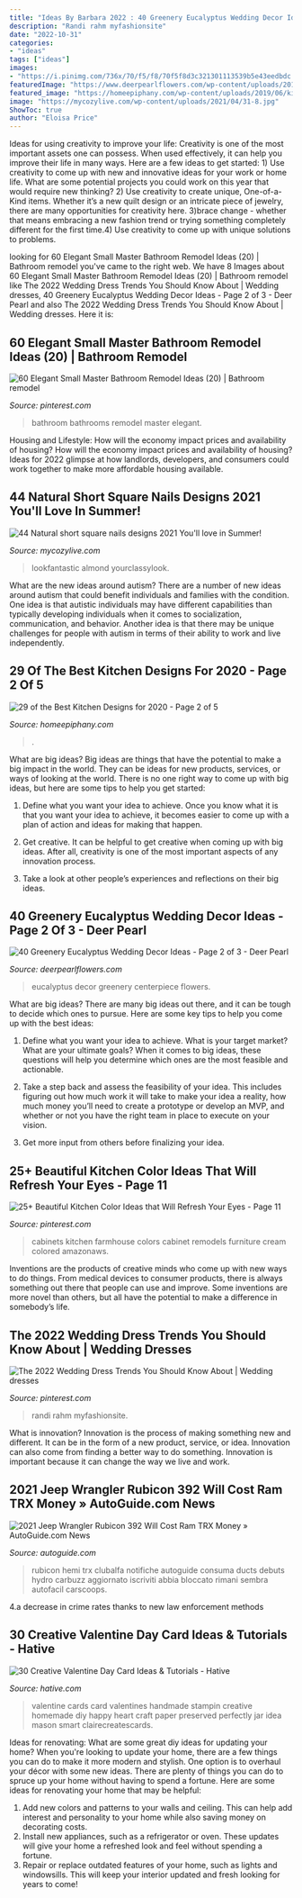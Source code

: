 ```yaml
---
title: "Ideas By Barbara 2022 : 40 Greenery Eucalyptus Wedding Decor Ideas"
description: "Randi rahm myfashionsite"
date: "2022-10-31"
categories:
- "ideas"
tags: ["ideas"]
images:
- "https://i.pinimg.com/736x/70/f5/f8/70f5f8d3c321301113539b5e43eedbdc.jpg"
featuredImage: "https://www.deerpearlflowers.com/wp-content/uploads/2016/12/eucalyptus-green-wedding-centerpiece.jpg"
featured_image: "https://homeepiphany.com/wp-content/uploads/2019/06/kitchens_11.jpg"
image: "https://mycozylive.com/wp-content/uploads/2021/04/31-8.jpg"
ShowToc: true
author: "Eloisa Price"
---
```



Ideas for using creativity to improve your life:
Creativity is one of the most important assets one can possess. When used effectively, it can help you improve their life in many ways. Here are a few ideas to get started: 1) Use creativity to come up with new and innovative ideas for your work or home life. What are some potential projects you could work on this year that would require new thinking? 2) Use creativity to create unique, One-of-a-Kind items. Whether it’s a new quilt design or an intricate piece of jewelry, there are many opportunities for creativity here. 3)brace change - whether that means embracing a new fashion trend or trying something completely different for the first time.4) Use creativity to come up with unique solutions to problems.

	

		
looking for 60 Elegant Small Master Bathroom Remodel Ideas (20) | Bathroom remodel you've came to the right web. We have 8 Images about 60 Elegant Small Master Bathroom Remodel Ideas (20) | Bathroom remodel like The 2022 Wedding Dress Trends You Should Know About | Wedding dresses, 40 Greenery Eucalyptus Wedding Decor Ideas - Page 2 of 3 - Deer Pearl and also The 2022 Wedding Dress Trends You Should Know About | Wedding dresses. Here it is:
		
    
## 60 Elegant Small Master Bathroom Remodel Ideas (20) | Bathroom Remodel

<img loading=lazy src="https://i.pinimg.com/736x/d3/04/67/d304673df7af0910d608c35ad4d6d7c6.jpg" onerror="this.onerror=null;this.src='https://tse2.mm.bing.net/th?id=OIP.puq60HJlYrU6SBQUEklghwHaLH&amp;pid=15.1';" alt="60 Elegant Small Master Bathroom Remodel Ideas (20) | Bathroom remodel">

_Source: pinterest.com_

>bathroom bathrooms remodel master elegant. 

	

Housing and Lifestyle: How will the economy impact prices and availability of housing?
How will the economy impact prices and availability of housing? 
Ideas for 2022 glimpse at how landlords, developers, and consumers could work together to make more affordable housing available.

    
## 44 Natural Short Square Nails Designs 2021 You&#039;ll Love In Summer!

<img loading=lazy src="https://mycozylive.com/wp-content/uploads/2021/04/31-8.jpg" onerror="this.onerror=null;this.src='https://tse4.mm.bing.net/th?id=OIP.ELLcvNNz3AQ5sj9rNi4FVwHaLH&amp;pid=15.1';" alt="44 Natural short square nails designs 2021 You&#039;ll love in Summer!">

_Source: mycozylive.com_

>lookfantastic almond yourclassylook. 

	

What are the new ideas around autism?
There are a number of new ideas around autism that could benefit individuals and families with the condition. One idea is that autistic individuals may have different capabilities than typically developing individuals when it comes to socialization, communication, and behavior. Another idea is that there may be unique challenges for people with autism in terms of their ability to work and live independently.

    
## 29 Of The Best Kitchen Designs For 2020 - Page 2 Of 5

<img loading=lazy src="https://homeepiphany.com/wp-content/uploads/2019/06/kitchens_11.jpg" onerror="this.onerror=null;this.src='https://tse1.mm.bing.net/th?id=OIP.bgDT6-eUgfS5ozVGsSfFqgHaE7&amp;pid=15.1';" alt="29 of the Best Kitchen Designs for 2020 - Page 2 of 5">

_Source: homeepiphany.com_

>. 

	

What are big ideas?
Big ideas are things that have the potential to make a big impact in the world. They can be ideas for new products, services, or ways of looking at the world. There is no one right way to come up with big ideas, but here are some tips to help you get started:
1. Define what you want your idea to achieve. Once you know what it is that you want your idea to achieve, it becomes easier to come up with a plan of action and ideas for making that happen.

2. Get creative. It can be helpful to get creative when coming up with big ideas. After all, creativity is one of the most important aspects of any innovation process.

3. Take a look at other people’s experiences and reflections on their big ideas.

    
## 40 Greenery Eucalyptus Wedding Decor Ideas - Page 2 Of 3 - Deer Pearl

<img loading=lazy src="https://www.deerpearlflowers.com/wp-content/uploads/2016/12/eucalyptus-green-wedding-centerpiece.jpg" onerror="this.onerror=null;this.src='https://tse4.mm.bing.net/th?id=OIP.on1tFLx9G8Mtmsv-zO61qwHaLH&amp;pid=15.1';" alt="40 Greenery Eucalyptus Wedding Decor Ideas - Page 2 of 3 - Deer Pearl">

_Source: deerpearlflowers.com_

>eucalyptus decor greenery centerpiece flowers. 

	

What are big ideas?
There are many big ideas out there, and it can be tough to decide which ones to pursue. Here are some key tips to help you come up with the best ideas:
1. Define what you want your idea to achieve. What is your target market? What are your ultimate goals? When it comes to big ideas, these questions will help you determine which ones are the most feasible and actionable.

2. Take a step back and assess the feasibility of your idea. This includes figuring out how much work it will take to make your idea a reality, how much money you’ll need to create a prototype or develop an MVP, and whether or not you have the right team in place to execute on your vision.

3. Get more input from others before finalizing your idea.

    
## 25+ Beautiful Kitchen Color Ideas That Will Refresh Your Eyes - Page 11

<img loading=lazy src="https://i.pinimg.com/736x/68/5d/2a/685d2a03dfc7f381d9ea5ae60940f194.jpg" onerror="this.onerror=null;this.src='https://tse4.mm.bing.net/th?id=OIP.kjZeYsqKpme6hwAVAKCS5gHaJ3&amp;pid=15.1';" alt="25+ Beautiful Kitchen Color Ideas that Will Refresh Your Eyes - Page 11">

_Source: pinterest.com_

>cabinets kitchen farmhouse colors cabinet remodels furniture cream colored amazonaws. 

	

Inventions are the products of creative minds who come up with new ways to do things. From medical devices to consumer products, there is always something out there that people can use and improve. Some inventions are more novel than others, but all have the potential to make a difference in somebody’s life.

    
## The 2022 Wedding Dress Trends You Should Know About | Wedding Dresses

<img loading=lazy src="https://i.pinimg.com/736x/70/f5/f8/70f5f8d3c321301113539b5e43eedbdc.jpg" onerror="this.onerror=null;this.src='https://tse2.mm.bing.net/th?id=OIP.A_kMOr8zwGB-kkegPuQljwHaJ3&amp;pid=15.1';" alt="The 2022 Wedding Dress Trends You Should Know About | Wedding dresses">

_Source: pinterest.com_

>randi rahm myfashionsite. 

	

What is innovation?
Innovation is the process of making something new and different. It can be in the form of a new product, service, or idea. Innovation can also come from finding a better way to do something. Innovation is important because it can change the way we live and work.

    
## 2021 Jeep Wrangler Rubicon 392 Will Cost Ram TRX Money » AutoGuide.com News

<img loading=lazy src="https://www.autoguide.com/blog/wp-content/gallery/2021-jeep-wrangler-rubicon-392-2020-11-17/2021-Jeep-Wrangler-Rubicon-392-12.jpg" onerror="this.onerror=null;this.src='https://tse1.mm.bing.net/th?id=OIP.YGym0OJquj0OmCkCsBXB3QHaE8&amp;pid=15.1';" alt="2021 Jeep Wrangler Rubicon 392 Will Cost Ram TRX Money » AutoGuide.com News">

_Source: autoguide.com_

>rubicon hemi trx clubalfa notifiche autoguide consuma ducts debuts hydro carbuzz aggiornato iscriviti abbia bloccato rimani sembra autofacil carscoops. 

	

4.a decrease in crime rates thanks to new law enforcement methods

    
## 30 Creative Valentine Day Card Ideas &amp; Tutorials - Hative

<img loading=lazy src="https://hative.com/wp-content/uploads/2014/10/valentine-card-ideas/3-valentine-card-ideas.jpg" onerror="this.onerror=null;this.src='https://tse2.mm.bing.net/th?id=OIP.tPoAnvXMrCBjLFZomtbgxwHaF4&amp;pid=15.1';" alt="30 Creative Valentine Day Card Ideas &amp; Tutorials - Hative">

_Source: hative.com_

>valentine cards card valentines handmade stampin creative homemade diy happy heart craft paper preserved perfectly jar idea mason smart clairecreatescards. 

	

Ideas for renovating: What are some great diy ideas for updating your home?
When you're looking to update your home, there are a few things you can do to make it more modern and stylish. One option is to overhaul your décor with some new ideas. There are plenty of things you can do to spruce up your home without having to spend a fortune. Here are some ideas for renovating your home that may be helpful: 
1. Add new colors and patterns to your walls and ceiling. This can help add interest and personality to your home while also saving money on decorating costs. 
2. Install new appliances, such as a refrigerator or oven. These updates will give your home a refreshed look and feel without spending a fortune. 
3. Repair or replace outdated features of your home, such as lights and windowsills. This will keep your interior updated and fresh looking for years to come! 

